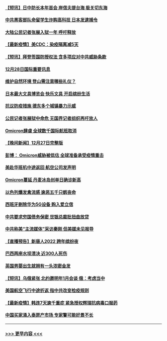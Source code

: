 #### [【短讯】日中防长本年首会 岸信夫提台海 极关切东海](../pages/prog202/a103305156.md?t=12290350) 
#### [中共黑客部队命留学生诈购高科技 日本发逮捕令](../pages/prog202/a103305146.md?t=12290350) 
#### [大陆公民记者张展入狱一年 呼吁释放](../pages/prog202/a103305179.md?t=12290350) 
#### [【最新疫情】美CDC：染疫隔离减5天](../pages/prog202/a103305167.md?t=12290350) 
#### [【短讯】拜登签国防授权法 含多项应对中共威胁条款](../pages/prog202/a103305158.md?t=12290350) 
#### [12月28日国际重要讯息](../pages/prog202/a103304955.md?t=12290350) 
#### [维护自然环境 登山需注意哪些礼仪？](../pages/prog202/a103304941.md?t=12290350) 
#### [日本最大文具博览会 快乐文具 开启缤纷生活](../pages/prog202/a103304933.md?t=12290350) 
#### [抗议防疫措施 德东多个城镇暴力示威](../pages/prog202/a103304838.md?t=12290350) 
#### [公民记者张展狱中命危 无国界记者组织再吁放人](../pages/prog202/a103304827.md?t=12290350) 
#### [Omicron肆虐 全球数千国际航班取消](../pages/prog202/a103304736.md?t=12290350) 
#### [【晚间新闻】12月27日完整版](../pages/prog202/a103304702.md?t=12290350) 
#### [彭博： Omicron威胁被低估 全球准备承受疫情重击](../pages/prog202/a103304565.md?t=12290350) 
#### [美赴华班机中途返回 航空公司发声明](../pages/prog202/a103304690.md?t=12290350) 
#### [Omicron蔓延 丹麦冰岛创单日确诊新高](../pages/prog202/a103304695.md?t=12290350) 
#### [以色列爆发禽流感 逾恶五千只鹤丧命](../pages/prog202/a103304653.md?t=12290350) 
#### [西班牙剔除华为5G设备 购入爱立信](../pages/prog202/a103304530.md?t=12290350) 
#### [中共要求穷国债务保密 世银总裁批扭曲放贷](../pages/prog202/a103304500.md?t=12290350) 
#### [中共称美“主流媒体”采访秦刚 但美媒未见报导](../pages/prog202/a103304523.md?t=12290350) 
#### [【直播预告】新唐人2022 跨年缤纷夜](../pages/prog202/a103303736.md?t=12290350) 
#### [巴西两座水坝溃决 近300人死伤](../pages/prog202/a103304232.md?t=12290350) 
#### [英国男婴出生就拥有一头浓密金发](../pages/prog202/a103304280.md?t=12290350) 
#### [【短讯】乌俄紧张 北约邀明年1月会谈 俄：考虑当中](../pages/prog202/a103304251.md?t=12290350) 
#### [美国航空飞行中途折返 指中共改变检疫规则](../pages/prog202/a103304264.md?t=12290350) 
#### [【最新疫情】韩连7天逾千重症 紧急授权辉瑞抗病毒口服药](../pages/prog202/a103304253.md?t=12290350) 
#### [中国买家涌入泰房产市场 专家警可能好景不长](../pages/prog202/a103304102.md?t=12290350) 

----
#### [ >>> 更早内容 <<< ](../indexes/prog202-earlier.md)
